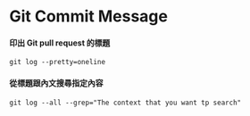 # Git Commit Message

#### 印出 Git pull request 的標題

`git log --pretty=oneline`

#### 從標題跟內文搜尋指定內容

`git log --all --grep="The context that you want tp search"`
